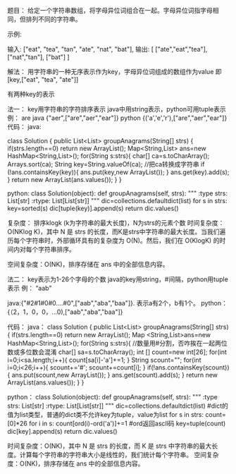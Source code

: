 题目：
给定一个字符串数组，将字母异位词组合在一起。字母异位词指字母相同，但排列不同的字符串。

示例:

输入: ["eat", "tea", "tan", "ate", "nat", "bat"],
输出:
[
  ["ate","eat","tea"],
  ["nat","tan"],
  ["bat"]
]


解法：
用字符串的一种无序表示作为key，字母异位词组成的数组作为value
即[key,["eat", "tea", "ate"]]

有两种key的表示

法一：
key用字符串的字符排序表示
java中用string表示，python可用tuple表示
例：
are
java {"aer",["are","aer","ear"]}
python {('a','e','r'),["are","aer","ear"]}
代码：
java:

class Solution {
    public List<List<String>> groupAnagrams(String[] strs) {
        if(strs.length==0) return new ArrayList();
        Map<String,List> ans=new HashMap<String,List>();
        for(String s:strs){
            char[] ca=s.toCharArray();
            Arrays.sort(ca);
            String key=String.valueOf(ca); //把ca转换成字符串
            if (!ans.containsKey(key)){
                ans.put(key,new ArrayList());
            }
            ans.get(key).add(s);
        }
        return new ArrayList(ans.values());
    }
}

python:
class Solution(object):
    def groupAnagrams(self, strs):
        """
        :type strs: List[str]
        :rtype: List[List[str]]
        """
        dic=collections.defaultdict(list)
        for s in strs:
            key=sorted(s)
            dic[tuple(key)].append(s)
        return dic.values()

复杂度：
排序klogk (k为字符串的最大长度)，N为strs的元素个数
时间复杂度：O(NKlog K)，其中 N 是 strs 的长度，而K是strs中字符串的最大长度。当我们遍历每个字符串时，外部循环具有的复杂度为 O(N)。然后，我们在
O(KlogK) 的时间内对每个字符串排序。

空间复杂度：O(NK)，排序存储在 ans 中的全部信息内容。 

法二：
key表示为1-26个字母的个数 java的key用string，#间隔，python用tuple表示
例：
“aab"

java:{"#2#1#0#0....#0",["aab","aba","baa"]}. 表示a有2个，b有1个。
python：{（2，1，0，0，...0),["aab","aba","baa"]}

代码：
java：
class Solution {
    public List<List<String>> groupAnagrams(String[] strs) {
	    if(strs.length==0) return new ArrayList();
	        Map <String,List>ans=new HashMap<String,List>();
	        for(String s:strs){ //数量用#分割，否咋挨在一起两位数或多位数会混淆
	            char[] sa=s.toCharArray();
	            int [] count=new int[26];
	            for(int i=0;i<sa.length;i++){
	                count[sa[i]-'a']+=1;
	            }
	            String scount="";
	            for(int i=0;i<26;i++){
	                scount+='#';
	                scount+=count[i];
	            }
	            if(!ans.containsKey(scount)){
	                ans.put(scount,new ArrayList());
	            }
	            ans.get(scount).add(s);
	        }
	        return new ArrayList(ans.values());
	        }
	}

python：
class Solution(object):
    def groupAnagrams(self, strs):
        """
        :type strs: List[str]
        :rtype: List[List[str]]
        """ 
        dic=collections.defaultdict(list) #dict的值为list类型，普通的dict类不允许key为tuple，value为list
        for s in strs:
            count=[0]*26
            for i in s:
                count[ord(i)-ord('a')]+=1 #ord返回ascll码
            key=tuple(count)
            dic[key].append(s)
        return dic.values()

时间复杂度：O(NK)，其中 N 是 strs 的长度，而 K 是 strs 中字符串的最大长度。计算每个字符串的字符串大小是线性的，我们统计每个字符串。
空间复杂度：O(NK)，排序存储在 ans 中的全部信息内容。